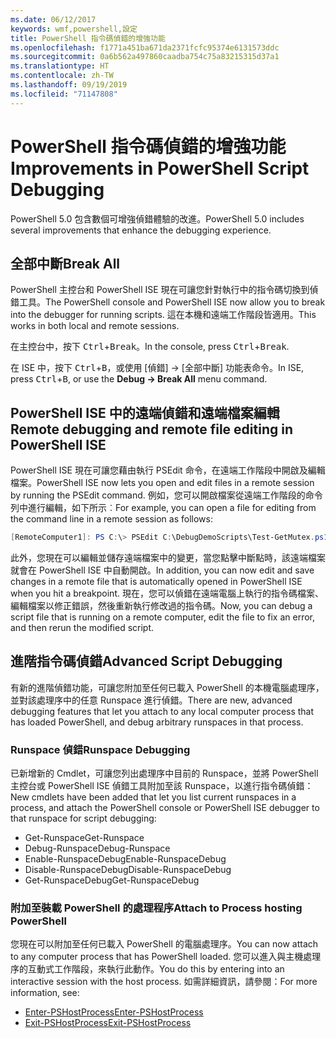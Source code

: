 ```yaml
---
ms.date: 06/12/2017
keywords: wmf,powershell,設定
title: PowerShell 指令碼偵錯的增強功能
ms.openlocfilehash: f1771a451ba671da2371fcfc95374e6131573ddc
ms.sourcegitcommit: 0a6b562a497860caadba754c75a83215315d37a1
ms.translationtype: HT
ms.contentlocale: zh-TW
ms.lasthandoff: 09/19/2019
ms.locfileid: "71147808"
---
```

# <a name="improvements-in-powershell-script-debugging"></a><span data-ttu-id="ed20c-103">PowerShell 指令碼偵錯的增強功能</span><span class="sxs-lookup"><span data-stu-id="ed20c-103">Improvements in PowerShell Script Debugging</span></span>

<span data-ttu-id="ed20c-104">PowerShell 5.0 包含數個可增強偵錯體驗的改進。</span><span class="sxs-lookup"><span data-stu-id="ed20c-104">PowerShell 5.0 includes several improvements that enhance the debugging experience.</span></span>

## <a name="break-all"></a><span data-ttu-id="ed20c-105">全部中斷</span><span class="sxs-lookup"><span data-stu-id="ed20c-105">Break All</span></span>

<span data-ttu-id="ed20c-106">PowerShell 主控台和 PowerShell ISE 現在可讓您針對執行中的指令碼切換到偵錯工具。</span><span class="sxs-lookup"><span data-stu-id="ed20c-106">The PowerShell console and PowerShell ISE now allow you to break into the debugger for running scripts.</span></span> <span data-ttu-id="ed20c-107">這在本機和遠端工作階段皆適用。</span><span class="sxs-lookup"><span data-stu-id="ed20c-107">This works in both local and remote sessions.</span></span>

<span data-ttu-id="ed20c-108">在主控台中，按下 <kbd>Ctrl</kbd>+<kbd>Break</kbd>。</span><span class="sxs-lookup"><span data-stu-id="ed20c-108">In the console, press <kbd>Ctrl</kbd>+<kbd>Break</kbd>.</span></span>

<span data-ttu-id="ed20c-109">在 ISE 中，按下 <kbd>Ctrl</kbd>+<kbd>B</kbd>，或使用 [偵錯] -> [全部中斷]  功能表命令。</span><span class="sxs-lookup"><span data-stu-id="ed20c-109">In ISE, press <kbd>Ctrl</kbd>+<kbd>B</kbd>, or use the **Debug -> Break All** menu command.</span></span>

## <a name="remote-debugging-and-remote-file-editing-in-powershell-ise"></a><span data-ttu-id="ed20c-110">PowerShell ISE 中的遠端偵錯和遠端檔案編輯</span><span class="sxs-lookup"><span data-stu-id="ed20c-110">Remote debugging and remote file editing in PowerShell ISE</span></span>

<span data-ttu-id="ed20c-111">PowerShell ISE 現在可讓您藉由執行 PSEdit 命令，在遠端工作階段中開啟及編輯檔案。</span><span class="sxs-lookup"><span data-stu-id="ed20c-111">PowerShell ISE now lets you open and edit files in a remote session by running the PSEdit command.</span></span>
<span data-ttu-id="ed20c-112">例如，您可以開啟檔案從遠端工作階段的命令列中進行編輯，如下所示︰</span><span class="sxs-lookup"><span data-stu-id="ed20c-112">For example, you can open a file for editing from the command line in a remote session as follows:</span></span>

```powershell
[RemoteComputer1]: PS C:\> PSEdit C:\DebugDemoScripts\Test-GetMutex.ps1
```

<span data-ttu-id="ed20c-113">此外，您現在可以編輯並儲存遠端檔案中的變更，當您點擊中斷點時，該遠端檔案就會在 PowerShell ISE 中自動開啟。</span><span class="sxs-lookup"><span data-stu-id="ed20c-113">In addition, you can now edit and save changes in a remote file that is automatically opened in PowerShell ISE when you hit a breakpoint.</span></span> <span data-ttu-id="ed20c-114">現在，您可以偵錯在遠端電腦上執行的指令碼檔案、編輯檔案以修正錯誤，然後重新執行修改過的指令碼。</span><span class="sxs-lookup"><span data-stu-id="ed20c-114">Now, you can debug a script file that is running on a remote computer, edit the file to fix an error, and then rerun the modified script.</span></span>

## <a name="advanced-script-debugging"></a><span data-ttu-id="ed20c-115">進階指令碼偵錯</span><span class="sxs-lookup"><span data-stu-id="ed20c-115">Advanced Script Debugging</span></span>

<span data-ttu-id="ed20c-116">有新的進階偵錯功能，可讓您附加至任何已載入 PowerShell 的本機電腦處理序，並對該處理序中的任意 Runspace 進行偵錯。</span><span class="sxs-lookup"><span data-stu-id="ed20c-116">There are new, advanced debugging features that let you attach to any local computer process that has loaded PowerShell, and debug arbitrary runspaces in that process.</span></span>

### <a name="runspace-debugging"></a><span data-ttu-id="ed20c-117">Runspace 偵錯</span><span class="sxs-lookup"><span data-stu-id="ed20c-117">Runspace Debugging</span></span>

<span data-ttu-id="ed20c-118">已新增新的 Cmdlet，可讓您列出處理序中目前的 Runspace，並將 PowerShell 主控台或 PowerShell ISE 偵錯工具附加至該 Runspace，以進行指令碼偵錯：</span><span class="sxs-lookup"><span data-stu-id="ed20c-118">New cmdlets have been added that let you list current runspaces in a process, and attach the PowerShell console or PowerShell ISE debugger to that runspace for script debugging:</span></span>

- <span data-ttu-id="ed20c-119">Get-Runspace</span><span class="sxs-lookup"><span data-stu-id="ed20c-119">Get-Runspace</span></span>
- <span data-ttu-id="ed20c-120">Debug-Runspace</span><span class="sxs-lookup"><span data-stu-id="ed20c-120">Debug-Runspace</span></span>
- <span data-ttu-id="ed20c-121">Enable-RunspaceDebug</span><span class="sxs-lookup"><span data-stu-id="ed20c-121">Enable-RunspaceDebug</span></span>
- <span data-ttu-id="ed20c-122">Disable-RunspaceDebug</span><span class="sxs-lookup"><span data-stu-id="ed20c-122">Disable-RunspaceDebug</span></span>
- <span data-ttu-id="ed20c-123">Get-RunspaceDebug</span><span class="sxs-lookup"><span data-stu-id="ed20c-123">Get-RunspaceDebug</span></span>

### <a name="attach-to-process-hosting-powershell"></a><span data-ttu-id="ed20c-124">附加至裝載 PowerShell 的處理程序</span><span class="sxs-lookup"><span data-stu-id="ed20c-124">Attach to Process hosting PowerShell</span></span>

<span data-ttu-id="ed20c-125">您現在可以附加至任何已載入 PowerShell 的電腦處理序。</span><span class="sxs-lookup"><span data-stu-id="ed20c-125">You can now attach to any computer process that has PowerShell loaded.</span></span> <span data-ttu-id="ed20c-126">您可以進入與主機處理序的互動式工作階段，來執行此動作。</span><span class="sxs-lookup"><span data-stu-id="ed20c-126">You do this by entering into an interactive session with the host process.</span></span> <span data-ttu-id="ed20c-127">如需詳細資訊，請參閱：</span><span class="sxs-lookup"><span data-stu-id="ed20c-127">For more information, see:</span></span>

- [<span data-ttu-id="ed20c-128">Enter-PSHostProcess</span><span class="sxs-lookup"><span data-stu-id="ed20c-128">Enter-PSHostProcess</span></span>](/powershell/module/Microsoft.PowerShell.Core/Enter-PSHostProcess)
- [<span data-ttu-id="ed20c-129">Exit-PSHostProcess</span><span class="sxs-lookup"><span data-stu-id="ed20c-129">Exit-PSHostProcess</span></span>](/powershell/module/Microsoft.PowerShell.Core/Exit-PSHostProcess)
